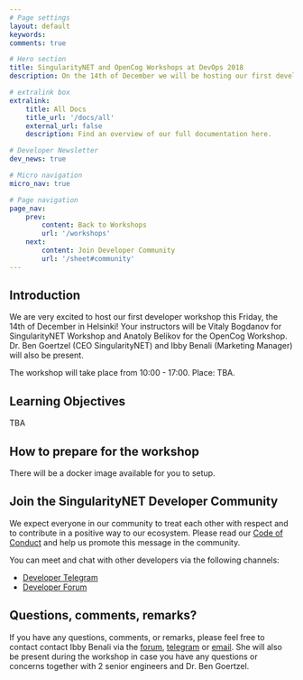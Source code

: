 ```yaml
---
# Page settings
layout: default
keywords:
comments: true

# Hero section
title: SingularityNET and OpenCog Workshops at DevOps 2018
description: On the 14th of December we will be hosting our first developer workshops in Helsinki at the DevOps 2018 event in collaboration with Eficode

# extralink box
extralink:
    title: All Docs
    title_url: '/docs/all'
    external_url: false
    description: Find an overview of our full documentation here.

# Developer Newsletter
dev_news: true

# Micro navigation
micro_nav: true

# Page navigation
page_nav:
    prev:
        content: Back to Workshops
        url: '/workshops'
    next:
        content: Join Developer Community
        url: '/sheet#community'
---
```


## Introduction
We are very excited to host our first developer workshop this Friday, the 14th of December in Helsinki! Your instructors will be Vitaly Bogdanov for SingularityNET Workshop and Anatoly Belikov for the OpenCog Workshop. Dr. Ben Goertzel (CEO SingularityNET) and Ibby Benali (Marketing Manager) will also be present.

The workshop will take place from 10:00 - 17:00.
Place: TBA.

## Learning Objectives
TBA

## How to prepare for the workshop
There will be a docker image available for you to setup.

## Join the SingularityNET Developer Community
We expect everyone in our community to treat each other with respect and to contribute in a positive way to our ecosystem. Please read our [Code of Conduct](https://community.singularitynet.io/faq) and help us promote this message in the community.

You can meet and chat with other developers via the following channels:
* [Developer Telegram](https://t.me/AGIDevelopers)
* [Developer Forum](https://community.singularitynet.io/c/developers)


## Questions, comments, remarks?
If you have any questions, comments, or remarks, please feel free to contact contact Ibby Benali via the [forum](https://community.singularitynet.io/u/ibby/), [telegram](http://t.me/ibbybenali) or [email](mailto:ibby@singularitynet.io). She will also be present during the workshop in case you have any questions or concerns together with 2 senior engineers and Dr. Ben Goertzel.
